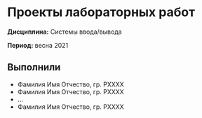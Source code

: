 # Проекты лабораторных работ

**Дисциплина:** Системы ввода/вывода

**Период:** весна 2021

## Выполнили

- Фамилия Имя Отчество, гр. PXXXX
- Фамилия Имя Отчество, гр. PXXXX
- ... 
- Фамилия Имя Отчество, гр. PXXXX